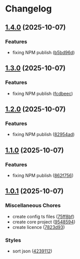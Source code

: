 # Changelog

## [1.4.0](https://github.com/freax-io/freax/compare/core-v1.3.0...core-v1.4.0) (2025-10-07)


### Features

* fixing NPM publish ([b5bd96d](https://github.com/freax-io/freax/commit/b5bd96dd3b6554b872b09e3478e6080d4c0bb721))

## [1.3.0](https://github.com/freax-io/freax/compare/core-v1.2.0...core-v1.3.0) (2025-10-07)


### Features

* fixing NPM publish ([fcdbeec](https://github.com/freax-io/freax/commit/fcdbeec5b4d69bf369bd9cb7cb38175922c9a9db))

## [1.2.0](https://github.com/freax-io/freax/compare/core-v1.1.0...core-v1.2.0) (2025-10-07)


### Features

* fixing NPM publish ([82954ad](https://github.com/freax-io/freax/commit/82954ad211b64247cdd1312ce305d3f79c7c43e1))

## [1.1.0](https://github.com/freax-io/freax/compare/core-v1.0.1...core-v1.1.0) (2025-10-07)


### Features

* fixing NPM publish ([862f756](https://github.com/freax-io/freax/commit/862f7566f9c7e9d6e008ccc694f71ea9949cd0bd))

## [1.0.1](https://github.com/freax-io/freax/compare/core-v1.0.0...core-v1.0.1) (2025-10-07)


### Miscellaneous Chores

* create config ts files ([75ff8bf](https://github.com/freax-io/freax/commit/75ff8bf6e4d601bcef34aa395e1f87b7d08a1100))
* create core project ([9548594](https://github.com/freax-io/freax/commit/9548594a0764d3f9a47a2640f9ad33ce30d3aa39))
* create licence ([7823d93](https://github.com/freax-io/freax/commit/7823d93dc936c4aca921d76b6a415411feb5bc4f))


### Styles

* sort json ([4239112](https://github.com/freax-io/freax/commit/423911260047525b5254643e93e58fb1a1d252cf))
